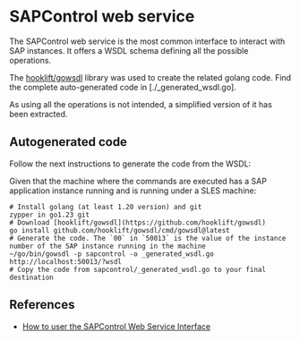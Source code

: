 # SAPControl web service

The SAPControl web service is the most common interface to interact with SAP instances.
It offers a WSDL schema defining all the possible operations.

The [hooklift/gowsdl](https://github.com/hooklift/gowsdl) library was used to create the related golang code.
Find the complete auto-generated code in [./_generated_wsdl.go].

As using all the operations is not intended, a simplified version of it has been extracted.

## Autogenerated code

Follow the next instructions to generate the code from the WSDL:

Given that the machine where the commands are executed has a SAP application instance running and is running under a SLES machine:

```
# Install golang (at least 1.20 version) and git
zypper in go1.23 git
# Download [hooklift/gowsdl](https://github.com/hooklift/gowsdl)
go install github.com/hooklift/gowsdl/cmd/gowsdl@latest
# Generate the code. The `00` in `50013` is the value of the instance number of the SAP instance running in the machine
~/go/bin/gowsdl -p sapcontrol -o _generated_wsdl.go http://localhost:50013/?wsdl
# Copy the code from sapcontrol/_generated_wsdl.go to your final destination
```

## References

- [How to user the SAPControl Web Service Interface](https://www.sap.com/documents/2016/09/0a40e60d-8b7c-0010-82c7-eda71af511fa.html)